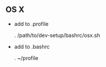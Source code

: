 ## OS X

* add to .profile

    . /path/to/dev-setup/bashrc/osx.sh

* add to .bashrc

    . ~/profile
